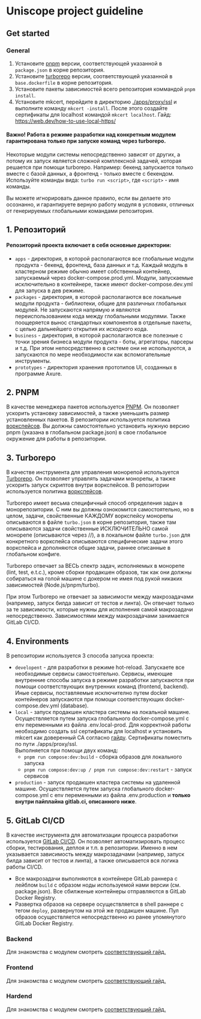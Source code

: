 # Uniscope project guideline

## Get started

### General

1. Установите [pnpm](https://pnpm.io/installation) версии, соответствующей указанной в `package.json` в корне
   репозитория.
2. Установите [turborepo](https://turborepo.com/docs/getting-started/installation) версии, соответствующей указанной
   в `base.dockerfile` в корне репозитория.
3. Установите пакеты зависимостей всего репозитория коммандой `pnpm install`.
4. Установите mkcert, перейдите в директорию [./apps/proxy/ssl](./apps/proxy/ssl) и выполните команду `mkcert -install`.
   После этого создайте сертификаты для localhost командой `mkcert localhost`.
   Гайд: https://web.dev/how-to-use-local-https/

#### Важно! Работа в режиме разработки над конкретным модулем гарантирована только при запуске команд через turborepo.

Некоторые модули системы непосредственно зависят от других, а потому их запуск является сложной комплексной задачей,
которая решается при помощи turborepo.
Например: бекенд запускается только вместе с базой данных, а фронтенд - только вместе с бекендом.
Используйте команды вида: `turbo run <script>`, где `<script>` - имя команды.

Вы можете игнорировать данное правило, если вы делаете это осознанно, и гарантируете верную работу модуля в условиях,
отличных от генерируемых глобальными командами репозитория.

## 1. Репозиторий

#### Репозиторий проекта включает в себя основные директории:

* `apps` - директория, в которой располагаются все глобальные модули продукта - бекенд, фронтенд, база данных и т.д.
  Каждый модуль в кластерном режиме обычно имеет собственный контейнер, запускаемый через docker-compose.prod.yml.
  Модули, запускаемые исключительно в контейнере, также имеют docker-compose.dev.yml для запуска в дев режиме.
* `packages` - директория, в которой располагаются все локальные модули продукта - библиотеки, общие для различных
  глобальных модулей.
  Не запускаются напрямую и являются переиспользованием кода между глобальными модулями.
  Также поощеряется вынос стандартных компонентов в отдельные пакеты, с целью дальнейшего открытия их исходного кода.
* `business` - директория, в которой располагаются все полезные с точки зрения бизнеса модули продукта - боты,
  агрегаторы, парсеры и т.д.
  При этом непосредственно в системе они не используются, а запускаются по мере необходимости как вспомогательные
  инструменты.
* `prototypes` - директория хранения прототипов UI, созданных в программе Axure.

## 2. PNPM

В качестве менеджера пакетов используется [PNPM](https://pnpm.io/).
Он позволяет ускорить установку зависимостей, а также уменьшить размер установленных пакетов.
В репозитории используется политика [воркспейсов](https://pnpm.io/workspaces).
Вы должны самостоятельно установить нужную версию pnpm (указана в глобальном package.json) в свое глобальное окружение
для работы в репозитории.

## 3. Turborepo

В качестве инструмента для управления монорепой используется [Turborepo](https://turborepo.com/).
Он позволяет управлять задачами монорепы, а также ускорить запуск скриптов внутри воркспейсов.
В репозитории используется политика [воркспейсов](https://turbo.build/repo/docs/handbook/workspaces).

Turborepo имеет весьма специфичный способ определения задач в монорепозитории.
С ним вы должны ознокомится самостоятельно, но в целом, задачи, свойственные КАЖДОМУ воркспейсу монорепы описываются в
файле `turbo.json` в корне репозитория,
также там описываются задачи свойственные ИСКЛЮЧИТЕЛЬНО самой монорепе (описываются через //), а в локальном
файле `turbo.json` для конкретного воркспейса описываются
специфические задачи этого воркспейса и дополняются общие задачи, раннее описанные в глобальном конфиге.

Turborepo отвечает за ВЕСЬ спектр задач, исполняемых в монорепе (lint, test, e.t.c.),
кроме сборки продакшен образов, так как они должны собираться на голой машине с докером не имея под рукой никаких
зависимостей (Node.js/pnpm/turbo).

При этом Turborepo не отвечает за зависимости между макрозадачами (например, запуск билда зависит от тестов и линта).
Он отвечает только за те зависимости, которые нужны для исполнения самой макрозадачи непосредственно.
Зависимостями между макрозадачами занимается GitLab CI/CD.

## 4. Environments

В репозитории используется 3 способа запуска проекта:

- `developent` - для разработки в режиме hot-reload. Запускаете все необходимые сервисы самостоятельно.
  Сервисы, имеющие внутренние способы запуска в режиме разработки запускаются при помощи соответствующих внутренних
  команд (frontend, backend).
  Иные сервисы, поставляемые исключително путем docker контейнеров запускаются при помощи соответствующих
  docker-compose.dev.yml (database).
- `local` - запуск продакшен кластера системы на локальной машине. Осуществляется путем запуска глобального
  docker-compose.yml с env переменными из файла .env.local-prod.
  Для корректной работы необходимо создать ssl сертификаты для localhost и установить mkcert как доверенный CA
  согласно [гайду](https://web.dev/how-to-use-local-https/). Сертификаты поместить по пути ./apps/proxy/ssl.  
  Выполняется при помощи двух команд:
    - `pnpm run compose:dev:build` - сборка образов для локального запуска
    - `pnpm run compose:dev:up / pnpm run compose:dev:restart` - запуск сервисов
- `production` - запуск продакшен кластера системы на удаленной машине. Осуществляется путем запуска глобального
  docker-compose.yml с env переменными из файла .env.production и <b>только внутри пайплайна gitlab.ci, описанного
  ниже</b>.

## 5. GitLab CI/CD

В качестве инструмента для автоматизации процесса разработки
используется [GitLab CI/CD](https://docs.gitlab.com/ee/ci/).
Он позволяет автоматизировать процесс сборки, тестирования, деплоя и т.п. в репозитории.
Именно в нем указывается зависимость между макрозадачами (например, запуск билда зависит от тестов и линта), а также
описывается вся логика работы CI/CD.

- Все макрозадачи выполняются в контейнере GitLab раннера с лейблом `build` с образом ноды используемой нами версии (см.
  package.json).
  Все сбилженые контейнеры отправляются в GitLab Docker Registry.
- Развертка образов на сервере осуществляется в shell раннере с тегом `deploy`, развернутом на этой же продакшен машине.
  Пул образов осуществляется непосредственно из ранее упомянутого GitLab Docker Registry.

### Backend

Для знакомства с модулем смотреть [соответствующий гайд.](./apps/backend/README.md)

### Frontend

Для знакомства с модулем смотреть [соответствующий гайд.](./apps/frontend/README.md)

### Hardend

Для знакомства с модулем смотреть [соответствующий гайд.](./apps/hardend/README.md)
